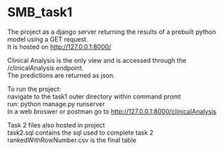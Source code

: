 # SMB_task1

The project as a django server returning the results of a prebuilt python model using a GET request.  
It is hosted on http://127.0.0.1:8000/  
  
Clinical Analysis is the only view and is accessed through the /clinicalAnalysis endpoint.  
The predictions are returned as json.  

To run the project:  
  navigate to the task1 outer directory within command promt  
  run: python manage.py runserver  
  In a web broswer or postman go to http://127.0.0.1:8000/clinicalAnalysis  
  
 Task 2 files also hosted in project  
   task2.sql contains the sql used to complete task 2  
   rankedWithRowNumber.csv is the final table  
